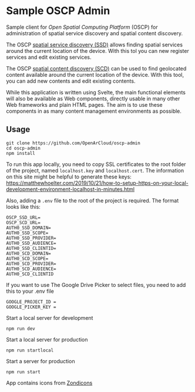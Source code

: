 # **Sample OSCP Admin**

Sample client for _Open Spatial Computing Platform_ (OSCP) for administration 
of spatial service discovery and spatial content discovery.

The OSCP [spatial service discovery (SSD)](https://github.com/OpenArCloud/oscp-spatial-service-discovery)
allows finding spatial services around the current location of the device.
With this tol you can new register services and edit existing services.

The OSCP [spatial content discovery (SCD)](https://github.com/OpenArCloud/oscp-spatial-content-discovery)
can be used to find geolocated content available around the current location of the device.
With this tool, you can add new contents and edit existing contents.

While this application is written using Svelte, the main functional elements
will also be available as Web components, directly usable in many other Web 
frameworks and plain HTML pages. The aim is to use these
components in as many content management environments as possible.


## Usage
```
git clone https://github.com/OpenArCloud/oscp-admin
cd oscp-admin
npm install
```

To run this app locally, you need to copy SSL certificates to the root folder
of the project, named `localhost.key` and `localhost.cert`. The information on
this site might be helpful to generate these keys: 
https://matthewhoelter.com/2019/10/21/how-to-setup-https-on-your-local-development-environment-localhost-in-minutes.html

Also, adding a `.env` file to the root of the project is required. The format
looks like this:
```
OSCP_SSD_URL=
OSCP_SCD_URL=
AUTH0_SSD_DOMAIN= 
AUTH0_SSD_SCOPE= 
AUTH0_SSD_PROVIDER=
AUTH0_SSD_AUDIENCE=
AUTH0_SSD_CLIENTID=
AUTH0_SCD_DOMAIN= 
AUTH0_SCD_SCOPE= 
AUTH0_SCD_PROVIDER=
AUTH0_SCD_AUDIENCE=
AUTH0_SCD_CLIENTID
```

If you want to use The Google Drive Picker to select files, you
need to add this to your .env file
```
GOOGLE_PROJECT_ID = 
GOOGLE_PICKER_KEY = 
```

Start a local server for development
```
npm run dev
```

Start a local server for production
```
npm run startlocal
```

Start a server for production
```
npm run start
```

App contains icons from <a href="https://www.zondicons.com/" title="zondicons">Zondicons</a>

